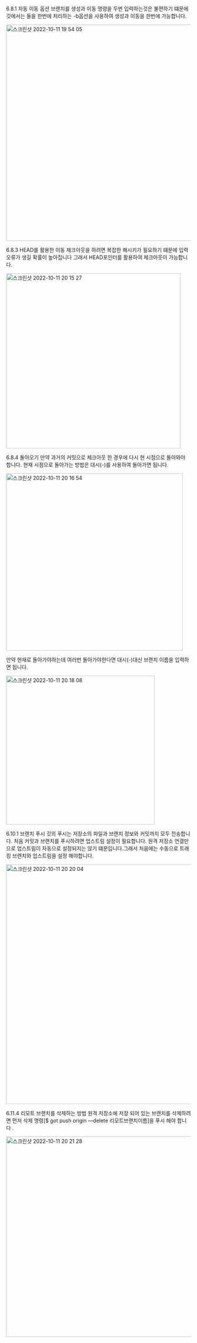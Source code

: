 6.8.1 자동 이동 옵션
브랜치를 생성과 이동 명령을 두번 입력하는것은 불편하기 떄문에 깃에서는 둘을 한번에 처리하는 -b옵션을 사용하여 생성과 이동을 한번에 가능합니다.

<img width="588" alt="스크린샷 2022-10-11 19 54 05" src="https://user-images.githubusercontent.com/102798520/195075814-5fa3cdbf-fb89-4034-805f-088001a416b1.png">

6.8.3 HEAD를 활용한 이동
체크아웃을 하려면 복잡한 해시키가 필요하기 떄문에 입력 오류가 생길 확률이 높아집니다 그래서  HEAD포인터를 활용하여 체크아웃이 가능합니다.

<img width="476" alt="스크린샷 2022-10-11 20 15 27" src="https://user-images.githubusercontent.com/102798520/195076149-19282ec8-acf3-46ba-9b47-0a3d1a6612c6.png">

6.8.4 돌아오기
만약 과거의 커밋으로 체크아웃 한 경우에 다시 현 시점으로 돌아와야 합니다. 현재 시점으로 돌아가는 방법은 대시(-)를 사용하여 돌아가면 됩니다.

<img width="482" alt="스크린샷 2022-10-11 20 16 54" src="https://user-images.githubusercontent.com/102798520/195076358-2a8fe81e-10b5-4aaf-a59f-d9bdaf40eaf4.png">

만약 현재로 돌아가야하는데 여러번 돌아가야한다면 대시(-)대신 브랜치 이름을 입력하면 됩니다.

<img width="405" alt="스크린샷 2022-10-11 20 18 08" src="https://user-images.githubusercontent.com/102798520/195076712-3fdf25b8-c47b-4b9f-8886-9ebadeec2893.png">

6.10.1 브랜치 푸시
깃의 푸시는 저장소의 파일과 브랜치 정보와 커밋까지 모두 전송합니다.
처음 커밋과 브랜치를 푸시하려면 업스트림 설정이 필요합니다. 원격 저장소 연결만으로 업스트림이 자동으로 설정되지는 않기 떄문입니다.그래서 처음에는 수동으로 트래킹 브랜치와 업스트림을 설정 해야합니다.

<img width="652" alt="스크린샷 2022-10-11 20 20 04" src="https://user-images.githubusercontent.com/102798520/195076923-3c010da7-6716-400b-ba1e-5dadadd9b9e5.png">

6.11.4 리모트 브랜치를 삭제하는 방법
원격 저장소에 저장 되어 있는 브랜치를 삭제하려면 먼저 삭제 명령[$ got push origin —delete 리모트브랜치이름]을 푸시 해야 합니다 .

<img width="545" alt="스크린샷 2022-10-11 20 21 28" src="https://user-images.githubusercontent.com/102798520/195077221-903757f5-87a7-4f40-ab0b-3ed4c7066ff9.png">
